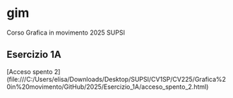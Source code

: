 # gim
Corso Grafica in movimento 2025 SUPSI

## Esercizio 1A
[Acceso spento 2] (file:///C:/Users/elisa/Downloads/Desktop/SUPSI/CV1SP/CV225/Grafica%20in%20movimento/GitHub/2025/Esercizio_1A/acceso_spento_2.html)

